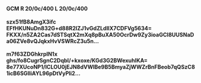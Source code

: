 #### GCM R 20/0c/400 L 20/0c/400
**szx51fB8AmgX3ifc**<br/>**EFfHKUNuDn832G+d88R2IZJ1vGdZLdIIX7CDFVg5634=**<br/>**FKXX/n5ZA2Cas7dSTSqtX2mXq8pBuXA50OcrDw9Zy3ioaGCI8UUSNaDa06ZVe8vQJqkxHvVSWRcZ3u5n...**<br/><br/>
**m7f63ZDGhkrpIN1x**<br/>**ghs/fo8CugrSgnC2DqbI/+kxoxe/KGd3G2BWexuhIKA=**<br/>**8e77XUcoNP1/ICLOU0jEJN8dVWlBe9B5BmyaZjWWZrBnFBeob7qQSzC81icB6SGIliAYL96pDtVyPli2...**